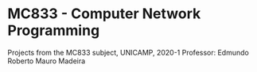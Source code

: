 # MC833 - Computer Network Programming

Projects from the MC833 subject, UNICAMP, 2020-1
Professor: Edmundo Roberto Mauro Madeira